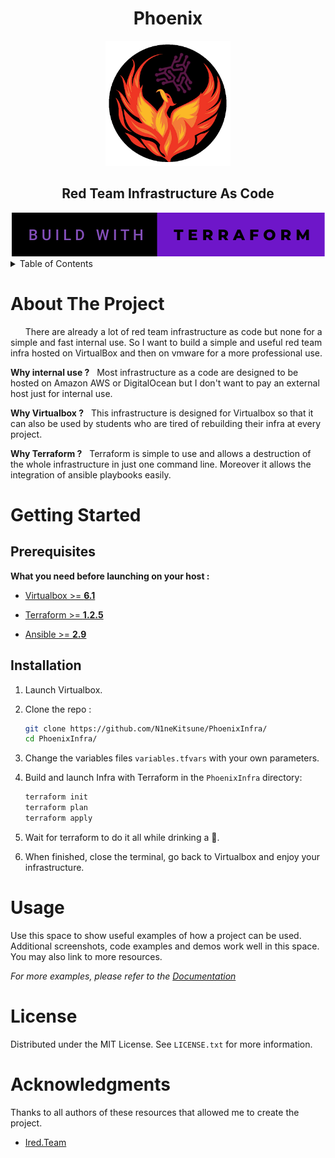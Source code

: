<h1 align="center"> Phoenix </h1>
<p align="center">
  <img src="Pictures\projectlogo.png" height="200">
</p>


<h2 align="center">Red Team Infrastructure As Code</h2>
<div align="center">
  <a>
    <img src="Pictures\brandTerraform.svg">
  </a>
</div>



<!-- TABLE OF CONTENTS -->
<details>
  <summary>Table of Contents</summary>
  <ol>
    <li>
      <a href="#about-the-project">About The Project</a>
    </li>
    <li>
      <a href="#getting-started">Getting Started</a>
      <ul>
        <li><a href="#prerequisites">Prerequisites</a></li>
        <li><a href="#installation">Installation</a></li>
      </ul>
    </li>
    <li><a href="#usage">Usage</a></li>
    <li><a href="#license">License</a></li>
    <li><a href="#acknowledgments">Acknowledgments</a></li>
  </ol>
</details>



<!-- ABOUT THE PROJECT -->
# About The Project
&nbsp; &nbsp; &nbsp; There are already a lot of red team infrastructure as code but none for a simple and fast internal use. So I want to build a simple and useful red team infra hosted on VirtualBox and then on vmware for a more professional use.

**Why internal use ?**
&nbsp; Most infrastructure as a code are designed to be hosted on Amazon AWS or DigitalOcean but I don\'t want to pay an external host just for internal use.

**Why Virtualbox ?**
&nbsp; This infrastructure is designed for Virtualbox so that it can also be used by students who are tired of rebuilding their infra at every project.

**Why Terraform ?**
&nbsp; Terraform is simple to use and allows a destruction of the whole infrastructure in just one command line. Moreover it allows the integration of ansible playbooks easily.


<!-- GETTING STARTED -->
# Getting Started
## Prerequisites
**What you need before launching on your host :**
* [Virtualbox >= **6.1**](https://www.virtualbox.org)

* [Terraform >= **1.2.5**](https://www.terraform.io)

* [Ansible >= **2.9**](https://ansible.com)


## Installation
1. Launch Virtualbox.

2. Clone the repo :
   ```sh
   git clone https://github.com/N1neKitsune/PhoenixInfra/
   cd PhoenixInfra/
   ```
3. Change the variables files `variables.tfvars` with your own parameters.

4. Build and launch Infra with Terraform in the `PhoenixInfra` directory:
   ```sh
   terraform init
   terraform plan
   terraform apply
   ```
5. Wait for terraform to do it all while drinking a 🍺.

6. When finished, close the terminal, go back to Virtualbox and enjoy your infrastructure.


<!-- USAGE EXAMPLES -->
# Usage

Use this space to show useful examples of how a project can be used. Additional screenshots, code examples and demos work well in this space. You may also link to more resources.

_For more examples, please refer to the [Documentation](https://example.com)_

<!-- LICENSE -->
# License

Distributed under the MIT License. See `LICENSE.txt` for more information.



<!-- ACKNOWLEDGMENTS -->
# Acknowledgments

Thanks to all authors of these resources that allowed me to create the project.

* [Ired.Team](https://www.ired.team)


